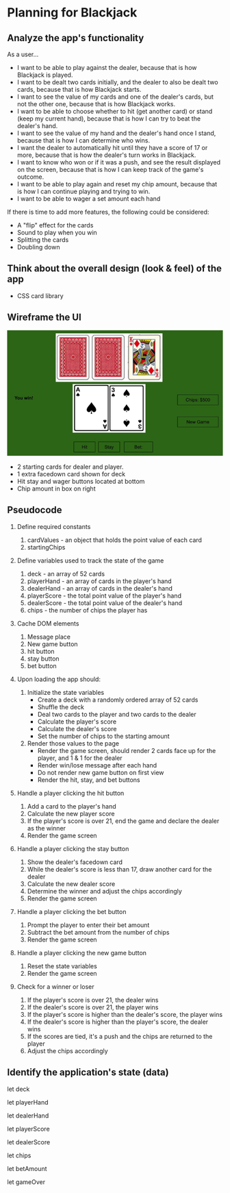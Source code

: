 # Planning for Blackjack

## Analyze the app's functionality

As a user...

- I want to be able to play against the dealer, because that is how Blackjack is played.
- I want to be dealt two cards initially, and the dealer to also be dealt two cards, because that is how Blackjack starts.
- I want to see the value of my cards and one of the dealer's cards, but not the other one, because that is how Blackjack works.
- I want to be able to choose whether to hit (get another card) or stand (keep my current hand), because that is how I can try to beat the dealer's hand.
- I want to see the value of my hand and the dealer's hand once I stand, because that is how I can determine who wins.
- I want the dealer to automatically hit until they have a score of 17 or more, because that is how the dealer's turn works in Blackjack.
- I want to know who won or if it was a push, and see the result displayed on the screen, because that is how I can keep track of the game's outcome.
- I want to be able to play again and reset my chip amount, because that is how I can continue playing and trying to win.
- I want to be able to wager a set amount each hand

If there is time to add more features, the following could be considered:

- A "flip" effect for the cards
- Sound to play when you win
- Splitting the cards
- Doubling down


## Think about the overall design (look & feel) of the app

- CSS card library

## Wireframe the UI

<img src="./Imgs/blackjack_wireframe3.jpeg"/>

- 2 starting cards for dealer and player.
- 1 extra facedown card shown for deck
- Hit stay and wager buttons located at bottom
- Chip amount in box on right

## Pseudocode

1) Define required constants
    1) cardValues - an object that holds the point value of each card
    2) startingChips 

2) Define variables used to track the state of the game
    1) deck - an array of 52 cards
    2) playerHand - an array of cards in the player's hand
    3) dealerHand - an array of cards in the dealer's hand
    4) playerScore - the total point value of the player's hand
    5) dealerScore - the total point value of the dealer's hand
    6) chips - the number of chips the player has

3) Cache DOM elements
    1) Message place
    2) New game button
    3) hit button
    4) stay button
    5) bet button


4) Upon loading the app should:
    1) Initialize the state variables
        - Create a deck with a randomly ordered array of 52 cards
        - Shuffle the deck
        - Deal two cards to the player and two cards to the dealer
        - Calculate the player's score
        - Calculate the dealer's score
        - Set the number of chips to the starting amount
    2) Render those values to the page
        - Render the game screen, should render 2 cards face up for the player, and 1 & 1 for the dealer
        - Render  win/lose message after each hand
        - Do not render new game button on first view
        - Render the hit, stay, and bet buttons

 5) Handle a player clicking the hit button
    1) Add a card to the player's hand
    2) Calculate the new player score
    3) If the player's score is over 21, end the game and declare the dealer as the winner
    4) Render the game screen

6) Handle a player clicking the stay button
    1) Show the dealer's facedown card
    2) While the dealer's score is less than 17, draw another card for the dealer
    3) Calculate the new dealer score
    4) Determine the winner and adjust the chips accordingly
    5) Render the game screen

7) Handle a player clicking the bet button      
    1) Prompt the player to enter their bet amount
    2) Subtract the bet amount from the number of chips
    3) Render the game screen


 8) Handle a player clicking the new game button
    1) Reset the state variables
    2) Render the game screen

9) Check for a winner or loser
    1) If the player's score is over 21, the dealer wins
    2) If the dealer's score is over 21, the player wins
    3) If the player's score is higher than the dealer's score, the player wins
    4) If the dealer's score is higher than the player's score, the dealer wins
    5) If the scores are tied, it's a push and the chips are returned to the player
    6) Adjust the chips accordingly

## Identify the application's state (data)

let deck

let playerHand

let dealerHand

let playerScore

let dealerScore

let chips

let betAmount

let gameOver


